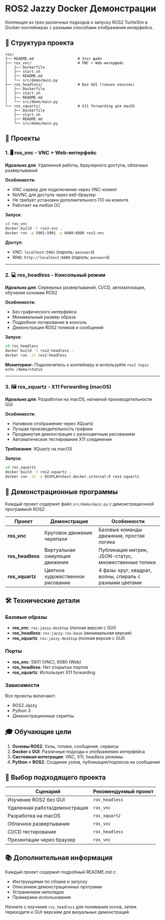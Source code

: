 # ROS2 Jazzy Docker Демонстрации

Коллекция из трех различных подходов к запуску ROS2 TurtleSim в Docker-контейнерах с разными способами отображения интерфейса.

## 📁 Структура проекта

```
ros/
├── README.md                    # Этот файл
├── ros_vnc/                     # VNC + Web-интерфейс
│   ├── Dockerfile
│   ├── start.sh
│   ├── README.md
│   └── src/demo/main.py
├── ros_headless/                # Без GUI (только консоль)
│   ├── Dockerfile
│   ├── start.sh
│   ├── README.md
│   └── src/demo/main.py
└── ros_xquartz/                 # X11 forwarding для macOS
    ├── Dockerfile
    ├── start.sh
    ├── README.md
    └── src/demo/main.py
```

## 🚀 Проекты

### 1. 🖥️ ros_vnc - VNC + Web-интерфейс

**Идеально для**: Удаленной работы, браузерного доступа, облачных развертываний

**Особенности**:
- VNC сервер для подключения через VNC-клиент
- NoVNC для доступа через веб-браузер
- Не требует установки дополнительного ПО на клиенте
- Работает на любой ОС

**Запуск**:
```bash
cd ros_vnc
docker build -t ros2-vnc .
docker run -p 5901:5901 -p 6080:6080 ros2-vnc
```

**Доступ**:
- VNC: `localhost:5901` (пароль: `password`)
- Web: `http://localhost:6080` (пароль: `password`)

---

### 2. 💻 ros_headless - Консольный режим

**Идеально для**: Серверных развертываний, CI/CD, автоматизации, обучения основам ROS2

**Особенности**:
- Без графического интерфейса
- Минимальный размер образа
- Подробное логирование в консоль
- Демонстрация ROS2 топиков и сообщений

**Запуск**:
```bash
cd ros_headless
docker build -t ros2-headless .
docker run -it ros2-headless
```

**Мониторинг**: Подключитесь к контейнеру и используйте `ros2 topic echo /demo/status`

---

### 3. 🖼️ ros_xquartz - X11 Forwarding (macOS)

**Идеально для**: Разработки на macOS, нативной производительности GUI

**Особенности**:
- Нативное отображение через XQuartz
- Лучшая производительность графики
- Продвинутая демонстрация с разноцветным рисованием
- Автоматическое тестирование X11 соединения

**Требования**: XQuartz на macOS

**Запуск**:
```bash
cd ros_xquartz
docker build -t ros2-xquartz .
docker run -it -e DISPLAY=host.docker.internal:0 ros2-xquartz
```

## 🎯 Демонстрационные программы

Каждый проект содержит файл `src/demo/main.py` с демонстрационной программой ROS2:

| Проект | Демонстрация | Особенности |
|--------|-------------|-------------|
| **ros_vnc** | Круговое движение черепахи | Базовые команды движения, простая логика |
| **ros_headless** | Виртуальная симуляция движения | Публикация метрик, JSON-статус, множественные топики |
| **ros_xquartz** | Цветное художественное рисование | 4 фазы: круг, квадрат, волны, спираль с разными цветами |

## 🛠️ Технические детали

### Базовые образы
- **ros_vnc**: `ros:jazzy-desktop` (полная версия с GUI)
- **ros_headless**: `ros:jazzy-ros-base` (минимальная версия)
- **ros_xquartz**: `ros:jazzy-desktop` (полная версия с GUI)

### Порты
- **ros_vnc**: 5901 (VNC), 6080 (Web)
- **ros_headless**: Нет открытых портов
- **ros_xquartz**: Использует X11 forwarding

### Зависимости
Все проекты включают:
- ROS2 Jazzy
- Python 3
- Демонстрационные скрипты

## 🎓 Обучающие цели

1. **Основы ROS2**: Узлы, топики, сообщения, сервисы
2. **Docker с GUI**: Различные подходы к отображению интерфейса
3. **Системная интеграция**: VNC, X11, headless режимы
4. **Python + ROS2**: Создание узлов, публикация/подписка на сообщения

## 🔧 Выбор подходящего проекта

| Сценарий | Рекомендуемый проект |
|----------|---------------------|
| Изучение ROS2 без GUI | `ros_headless` |
| Удаленная работа/демонстрация | `ros_vnc` |
| Разработка на macOS | `ros_xquartz` |
| Облачное развертывание | `ros_vnc` |
| CI/CD тестирование | `ros_headless` |
| Презентации через браузер | `ros_vnc` |

## 📚 Дополнительная информация

Каждый проект содержит подробный README.md с:
- Инструкциями по сборке и запуску
- Описанием демонстрационных программ
- Устранением неполадок
- Примерами использования

Начните с изучения `ros_headless` для понимания основ, затем переходите к GUI-версиям для визуальных демонстраций.
